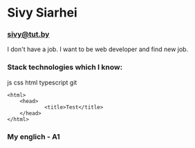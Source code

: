 # Sivy Siarhei
### sivy@tut.by

I don't have a job. I want to be web developer and find new job.

### Stack technologies which I know:
js css html typescript git

    <html>
        <head>
                <title>Test</title>
        </head>
    </html>
### My englich - A1